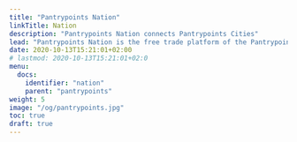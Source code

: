 ```yaml
---
title: "Pantrypoints Nation"
linkTitle: Nation
description: "Pantrypoints Nation connects Pantrypoints Cities"
lead: "Pantrypoints Nation is the free trade platform of the Pantrypoints system for local Cities"
date: 2020-10-13T15:21:01+02:00
# lastmod: 2020-10-13T15:21:01+02:0
menu:
  docs:
    identifier: "nation"
    parent: "pantrypoints"
weight: 5
image: "/og/pantrypoints.jpg"
toc: true
draft: true
---
```

